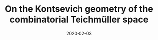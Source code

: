 ---
title: "On the Kontsevich geometry of the combinatorial Teichmüller space"
collection: talks
category: conferences
event: "Topological and Geometric recursion workshop"
venue: "IMSA, US"
date: 2020-02-03
video: "https://www.youtube.com/watch?v=AROUeiKNFAk"
---